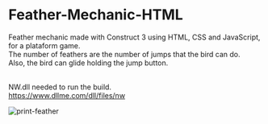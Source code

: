 # Feather-Mechanic-HTML
Feather mechanic made with Construct 3 using HTML, CSS and JavaScript, for a plataform game.<br>
The number of feathers are the number of jumps that the bird can do.<br>
Also, the bird can glide holding the jump button.<br><br>

NW.dll needed to run the build.<br>
https://www.dllme.com/dll/files/nw

![print-feather](https://github.com/Pixelikas/Feather-Mechanic-HTML/assets/67108278/5c0fd722-613d-487e-b95d-3a6718ed75c5)

